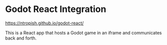 # Godot React Integration

https://ntropish.github.io/godot-react/

This is a React app that hosts a Godot game in an iframe and communicates back and forth.
